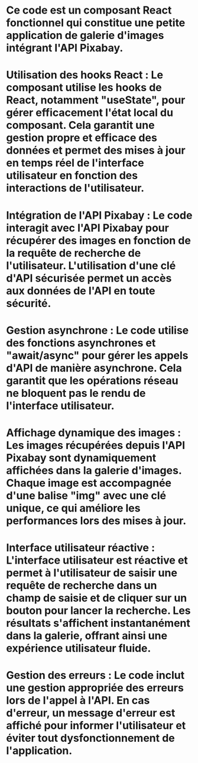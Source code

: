 # Ce code est un composant React fonctionnel qui constitue une petite application de galerie d'images intégrant l'API Pixabay.

# Utilisation des hooks React : Le composant utilise les hooks de React, notamment "useState", pour gérer efficacement l'état local du composant. Cela garantit une gestion propre et efficace des données et permet des mises à jour en temps réel de l'interface utilisateur en fonction des interactions de l'utilisateur.

# Intégration de l'API Pixabay : Le code interagit avec l'API Pixabay pour récupérer des images en fonction de la requête de recherche de l'utilisateur. L'utilisation d'une clé d'API sécurisée permet un accès aux données de l'API en toute sécurité.

# Gestion asynchrone : Le code utilise des fonctions asynchrones et "await/async" pour gérer les appels d'API de manière asynchrone. Cela garantit que les opérations réseau ne bloquent pas le rendu de l'interface utilisateur.

# Affichage dynamique des images : Les images récupérées depuis l'API Pixabay sont dynamiquement affichées dans la galerie d'images. Chaque image est accompagnée d'une balise "img" avec une clé unique, ce qui améliore les performances lors des mises à jour.

# Interface utilisateur réactive : L'interface utilisateur est réactive et permet à l'utilisateur de saisir une requête de recherche dans un champ de saisie et de cliquer sur un bouton pour lancer la recherche. Les résultats s'affichent instantanément dans la galerie, offrant ainsi une expérience utilisateur fluide.

# Gestion des erreurs : Le code inclut une gestion appropriée des erreurs lors de l'appel à l'API. En cas d'erreur, un message d'erreur est affiché pour informer l'utilisateur et éviter tout dysfonctionnement de l'application.